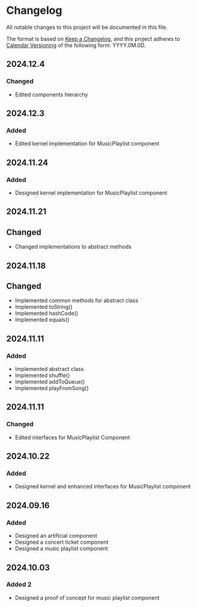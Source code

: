 # Changelog

All notable changes to this project will be documented in this file.

The format is based on [Keep a Changelog](https://keepachangelog.com/en/1.1.0/),
and this project adheres to [Calendar Versioning](https://calver.org/) of
the following form: YYYY.0M.0D.

## 2024.12.4

### Changed

- Edited components hierarchy

## 2024.12.3

### Added

- Edited kernel implementation for MusicPlaylist component

## 2024.11.24

### Added

- Designed kernel implementation for MusicPlaylist component

## 2024.11.21

## Changed

- Changed implementations to abstract methods

## 2024.11.18

## Changed

- Implemented common methods for abstract class
- Implemented toString()
- Implemented hashCode()
- Implemented equals()

## 2024.11.11

### Added

- Implemented abstract class
- Implemented shuffle()
- Implemented addToQueue()
- Implemented playFromSong()

## 2024.11.11

### Changed

- Edited interfaces for MusicPlaylist Component

## 2024.10.22

### Added

- Designed kernel and enhanced interfaces for MusicPlaylist component

## 2024.09.16

### Added

- Designed an artificial component
- Designed a concert ticket component
- Designed a music playlist component

## 2024.10.03

### Added 2

- Designed a proof of concept for music playlist component
